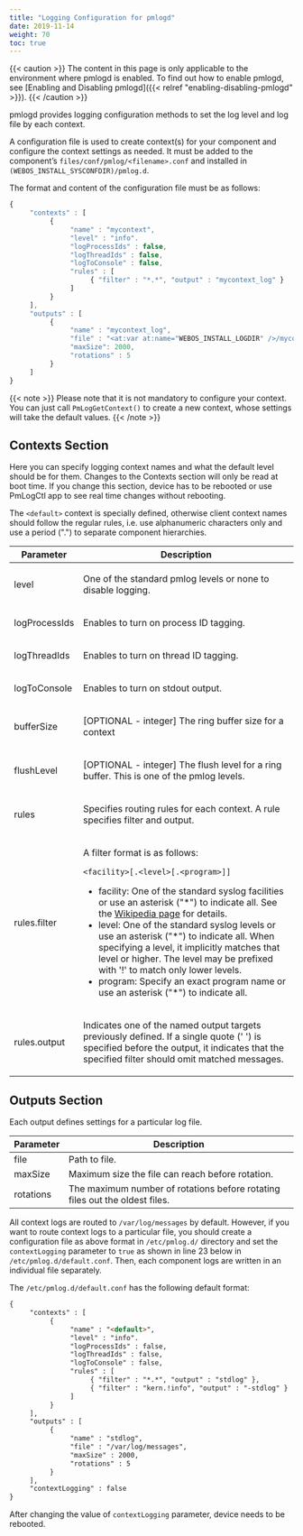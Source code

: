 ```yaml
---
title: "Logging Configuration for pmlogd"
date: 2019-11-14
weight: 70
toc: true
---
```


{{< caution >}}
The content in this page is only applicable to the environment where pmlogd is enabled. To find out how to enable pmlogd, see [Enabling and Disabling pmlogd]({{< relref "enabling-disabling-pmlogd" >}}).
{{< /caution >}}

pmlogd provides logging configuration methods to set the log level and log file by each context.

A configuration file is used to create context(s) for your component and configure the context settings as needed. It must be added to the component’s `files/conf/pmlog/<filename>.conf` and installed in `(WEBOS_INSTALL_SYSCONFDIR)/pmlog.d`.

The format and content of the configuration file must be as follows:

``` javascript
{
     "contexts" : [
          {
               "name" : "mycontext",
               "level" : "info".
               "logProcessIds" : false,
               "logThreadIds" : false,
               "logToConsole" : false,
               "rules" : [
                    { "filter" : "*.*", "output" : "mycontext_log" }
               ]
          }
     ],
     "outputs" : [
          {
               "name" : "mycontext_log",
               "file" : "<at:var at:name="WEBOS_INSTALL_LOGDIR" />/mycontext.log",
               "maxSize": 2000,
               "rotations" : 5
          }
     ]
}
```

{{< note >}}
Please note that it is not mandatory to configure your context. You can just call `PmLogGetContext()` to create a new context, whose settings will take the default values.
{{< /note >}}

## Contexts Section

Here you can specify logging context names and what the default level should be for them. Changes to the Contexts section will only be read at boot time. If you change this section, device has to be rebooted or use PmLogCtl app to see real time changes without rebooting.

The `<default>` context is specially defined, otherwise client context names should follow the regular rules, i.e. use alphanumeric characters only and use a period (".") to separate component hierarchies.

<div class="table-container">
<table class="table is-bordered is-fullwidth">
<colgroup>
<col style="width: auto" />
<col style="width: auto" />
</colgroup>
<thead>
<tr class="header">
<th>Parameter</th>
<th>Description</th>
</tr>
</thead>
<tbody>
<tr class="odd">
<td><p>level</p></td>
<td><p>One of the standard pmlog levels or none to disable logging.</p></td>
</tr>
<tr class="even">
<td><p>logProcessIds</p></td>
<td><p>Enables to turn on process ID tagging.</p></td>
</tr>
<tr class="odd">
<td><p>logThreadIds</p></td>
<td><p>Enables to turn on thread ID tagging.</p></td>
</tr>
<tr class="even">
<td><p>logToConsole</p></td>
<td><p>Enables to turn on stdout output.</p></td>
</tr>
<tr class="odd">
<td><p>bufferSize</p></td>
<td><p>[OPTIONAL - integer] The ring buffer size for a context</p></td>
</tr>
<tr class="even">
<td><p>flushLevel</p></td>
<td><p>[OPTIONAL - integer] The flush level for a ring buffer. This is one of the pmlog levels.</p></td>
</tr>
<tr class="odd">
<td><p>rules</p></td>
<td><p>Specifies routing rules for each context. A rule specifies filter and output.</p></td>
</tr>
<tr class="even">
<td><p>rules.filter</p></td>
<td><p>A filter format is as follows:</p>
<code>&lt;facility&gt;[.&lt;level&gt;[.&lt;program&gt;]]</code>
<ul>
<li>facility: One of the standard syslog facilities or use an asterisk ("*") to indicate all. See the <a href="http://en.wikipedia.org/wiki/Syslog#Facility">Wikipedia page</a> for details.</li>
<li>level: One of the standard syslog levels or use an asterisk ("*") to indicate all. When specifying a level, it implicitly matches that level or higher. The level may be prefixed with '!' to match only lower levels.</li>
<li>program: Specify an exact program name or use an asterisk ("*") to indicate all.</li>
</ul></td>
</tr>
<tr class="odd">
<td><p>rules.output</p></td>
<td><p>Indicates one of the named output targets previously defined. If a single quote (' ') is specified before the output, it indicates that the specified filter should omit matched messages.</p></td>
</tr>
</tbody>
</table>
</div>

## Outputs Section

Each output defines settings for a particular log file.

<div class="table-container">
<table class="table is-bordered is-fullwidth">
<colgroup>
<col style="width: auto" />
<col style="width: auto" />
</colgroup>
<thead>
<tr class="header">
<th>Parameter</th>
<th>Description</th>
</tr>
</thead>
<tbody>
<tr class="odd">
<td><div>
file
</div></td>
<td><div>
Path to file.
</div></td>
</tr>
<tr class="even">
<td><div>
maxSize
</div></td>
<td><div>
Maximum size the file can reach before rotation.
</div></td>
</tr>
<tr class="odd">
<td><div>
rotations
</div></td>
<td><div>
The maximum number of rotations before rotating files out the oldest files.
</div></td>
</tr>
</tbody>
</table>
</div>

All context logs are routed to `/var/log/messages` by default. However, if you want to route context logs to a particular file, you should create a configuration file as above format in `/etc/pmlog.d/` directory and set the `contextLogging` parameter to `true` as shown in line 23 below in `/etc/pmlog.d/default.conf`. Then, each component logs are written in an individual file separately.

The `/etc/pmlog.d/default.conf` has the following default format:

``` html {linenos=table,hl_lines=[23]}
{
     "contexts" : [
          {
               "name" : "<default>",
               "level" : "info".
               "logProcessIds" : false,
               "logThreadIds" : false,
               "logToConsole" : false,
               "rules" : [
                    { "filter" : "*.*", "output" : "stdlog" },
                    { "filter" : "kern.!info", "output" : "-stdlog" }
               ]
          }
     ],
     "outputs" : [
          {
               "name" : "stdlog",
               "file" : "/var/log/messages",
               "maxSize" : 2000,
               "rotations" : 5
          }
     ],
     "contextLogging" : false
}
```

After changing the value of `contextLogging` parameter, device needs to be rebooted.
